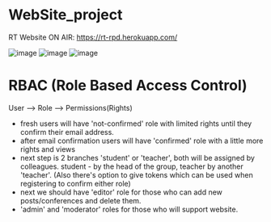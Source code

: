# WebSite_project
RT Website
ON AIR: https://rt-rpd.herokuapp.com/

![image](https://user-images.githubusercontent.com/25755345/44372331-0bae2780-a4ec-11e8-8409-6e9e11f2005b.png)
![image](https://user-images.githubusercontent.com/25755345/44538904-5954ab00-a70b-11e8-89ce-23478a1cef28.png)
![image](https://user-images.githubusercontent.com/25755345/44602615-c4c07a80-a7e8-11e8-8494-25e3fbb80c22.png)

# RBAC (Role Based Access Control)
User --> Role --> Permissions(Rights)
- fresh users will have 'not-confirmed' role with limited rights until they confirm their email address.
- after email confirmation users will have 'confirmed' role with a little more rights and views
- next step is 2 branches 'student' or 'teacher', both will be assigned by colleagues. 
  student - by the head of the group, teacher by another 'teacher'. (Also there's option to give tokens which can be used when registering to confirm either role)
- next we should have 'editor' role for those who can add new posts/conferences and delete them.
- 'admin' and 'moderator' roles for those who will support website.
